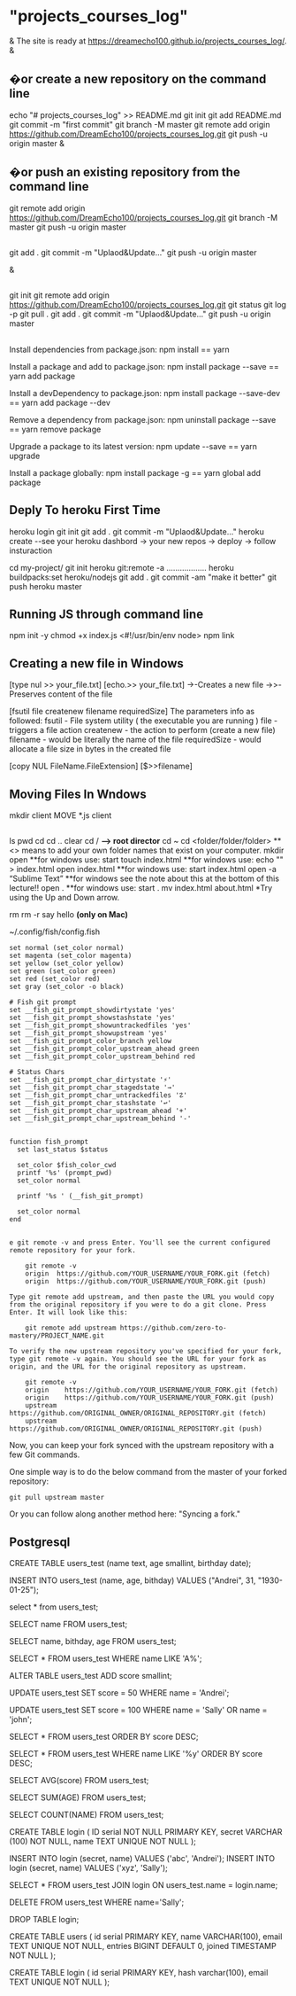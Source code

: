 # "projects_courses_log"

&amp;
The site is ready at <https://dreamecho100.github.io/projects_courses_log/>.
&amp;

## �or create a new repository on the command line

echo "# projects_courses_log" >> README.md
git init
git add README.md
git commit -m "first commit"
git branch -M master
git remote add origin <https://github.com/DreamEcho100/projects_courses_log.git>
git push -u origin master
&amp;

## �or push an existing repository from the command line

git remote add origin <https://github.com/DreamEcho100/projects_courses_log.git>
git branch -M master
git push -u origin master

##

git add .
git commit -m "Uplaod&Update..."
git push -u origin master

&amp;

##

git init
git remote add origin https://github.com/DreamEcho100/projects_courses_log.git
git status
git log -p
git pull .
git add .
git commit -m "Uplaod&Update..."
git push -u origin master

##

Install dependencies from package.json: npm install == yarn

Install a package and add to package.json: npm install package --save == yarn add package

Install a devDependency to package.json: npm install package --save-dev == yarn add package --dev

Remove a dependency from package.json: npm uninstall package --save == yarn remove package

Upgrade a package to its latest version: npm update --save == yarn upgrade

Install a package globally: npm install package -g == yarn global add package

## Deply To heroku First Time

heroku login
git init
git add .
git commit -m "Uplaod&Update..."
heroku create
--see your heroku dashbord -> your new repos -> deploy -> follow insturaction

cd my-project/
git init
heroku git:remote -a ..................
heroku buildpacks:set heroku/nodejs
git add .
git commit -am "make it better"
git push heroku master

## Running JS through command line

npm init -y
chmod +x index.js
<#!/usr/bin/env node>
npm link

## Creating a new file in Windows

[type nul >> your_file.txt]
[echo.>> your_file.txt]
->-Creates a new file
->>-Preserves content of the file

[fsutil file createnew filename requiredSize]
The parameters info as followed:
fsutil - File system utility ( the executable you are running )
file - triggers a file action
createnew - the action to perform (create a new file)
filename - would be literally the name of the file
requiredSize - would allocate a file size in bytes in the created file

[copy NUL FileName.FileExtension]
[$>>filename]

## Moving Files In Wndows

mkdir client
MOVE \*.js client

##

ls
pwd
cd
cd ..
clear
cd / **—> root director**
cd ~
cd <folder/folder/folder> ** <> means to add your own folder names that exist on your computer.
mkdir <folder>
open <folder> **for windows use: start <folder>
touch index.html **for windows use: echo "" > index.html
open index.html **for windows use: start index.html
open -a “Sublime Text” **for windows see the note about this at the bottom of this lecture!!
open . **for windows use: start .
mv index.html about.html
\*Try using the Up and Down arrow.

rm <file>
rm -r <folder>
say hello **(only on Mac)**

~/.config/fish/config.fish

    set normal (set_color normal)
    set magenta (set_color magenta)
    set yellow (set_color yellow)
    set green (set_color green)
    set red (set_color red)
    set gray (set_color -o black)

    # Fish git prompt
    set __fish_git_prompt_showdirtystate 'yes'
    set __fish_git_prompt_showstashstate 'yes'
    set __fish_git_prompt_showuntrackedfiles 'yes'
    set __fish_git_prompt_showupstream 'yes'
    set __fish_git_prompt_color_branch yellow
    set __fish_git_prompt_color_upstream_ahead green
    set __fish_git_prompt_color_upstream_behind red

    # Status Chars
    set __fish_git_prompt_char_dirtystate '⚡'
    set __fish_git_prompt_char_stagedstate '→'
    set __fish_git_prompt_char_untrackedfiles '☡'
    set __fish_git_prompt_char_stashstate '↩'
    set __fish_git_prompt_char_upstream_ahead '+'
    set __fish_git_prompt_char_upstream_behind '-'


    function fish_prompt
      set last_status $status

      set_color $fish_color_cwd
      printf '%s' (prompt_pwd)
      set_color normal

      printf '%s ' (__fish_git_prompt)

      set_color normal
    end


    e git remote -v and press Enter. You'll see the current configured remote repository for your fork.

    	git remote -v
    	origin  https://github.com/YOUR_USERNAME/YOUR_FORK.git (fetch)
    	origin  https://github.com/YOUR_USERNAME/YOUR_FORK.git (push)

    Type git remote add upstream, and then paste the URL you would copy from the original repository if you were to do a git clone. Press Enter. It will look like this:

    	git remote add upstream https://github.com/zero-to-mastery/PROJECT_NAME.git

    To verify the new upstream repository you've specified for your fork, type git remote -v again. You should see the URL for your fork as origin, and the URL for the original repository as upstream.

    	git remote -v
    	origin    https://github.com/YOUR_USERNAME/YOUR_FORK.git (fetch)
    	origin    https://github.com/YOUR_USERNAME/YOUR_FORK.git (push)
    	upstream  https://github.com/ORIGINAL_OWNER/ORIGINAL_REPOSITORY.git (fetch)
    	upstream  https://github.com/ORIGINAL_OWNER/ORIGINAL_REPOSITORY.git (push)

Now, you can keep your fork synced with the upstream repository with a few Git commands.

One simple way is to do the below command from the master of your forked repository:

    git pull upstream master

Or you can follow along another method here: "Syncing a fork."

## Postgresql

CREATE TABLE users_test (name text, age smallint, birthday date);

INSERT INTO users_test (name, age, bithday) VALUES ("Andrei", 31, "1930-01-25");

select \* from users_test;

SELECT name FROM users_test;

SELECT name, bithday, age FROM users_test;

SELECT \* FROM users_test WHERE name LIKE 'A%';

ALTER TABLE users_test ADD score smallint;

UPDATE users_test SET score = 50 WHERE name = 'Andrei';

UPDATE users_test SET score = 100 WHERE name = 'Sally' OR name = 'john';

SELECT \* FROM users_test ORDER BY score DESC;

SELECT \* FROM users_test WHERE name LIKE '%y' ORDER BY score DESC;

SELECT AVG(score) FROM users_test;

SELECT SUM(AGE) FROM users_test;

SELECT COUNT(NAME) FROM users_test;

CREATE TABLE login (
ID serial NOT NULL PRIMARY KEY,
secret VARCHAR (100) NOT NULL,
name TEXT UNIQUE NOT NULL
);

INSERT INTO login (secret, name) VALUES ('abc', 'Andrei');
INSERT INTO login (secret, name) VALUES ('xyz', 'Sally');

SELECT \* FROM users_test JOIN login ON users_test.name = login.name;

DELETE FROM users_test WHERE name='Sally';

DROP TABLE login;

CREATE TABLE users (
id serial PRIMARY KEY,
name VARCHAR(100),
email TEXT UNIQUE NOT NULL,
entries BIGINT DEFAULT 0,
joined TIMESTAMP NOT NULL
);

CREATE TABLE login (
id serial PRIMARY KEY,
hash varchar(100),
email TEXT UNIQUE NOT NULL
);
